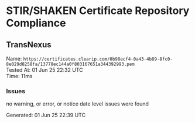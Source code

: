 # STIR/SHAKEN Certificate Repository Compliance

## TransNexus

Name: `https://certificates.clearip.com/0b98ecf4-0a43-4b89-8fc0-8e029d8258fa/13778ec144a0f803167651a344392993.pem`\
Tested At: 01 Jun 25 22:32 UTC\
Time: 11ms

### Issues

no warning, or error, or notice date level issues were found

Generated: 01 Jun 25 22:39 UTC